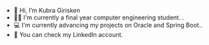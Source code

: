 - 👋 Hi, I’m Kubra Girisken
- 👩‍💻 I'm currently a final year computer engineering student. .
- 💻 I'm currently advancing my projects on Oracle and Spring Boot..
- 👀 You can check my LinkedIn account.


<!---
kubra190/kubra190 is a ✨ special ✨ repository because its `README.md` (this file) appears on your GitHub profile.
You can click the Preview link to take a look at your changes.
--->
